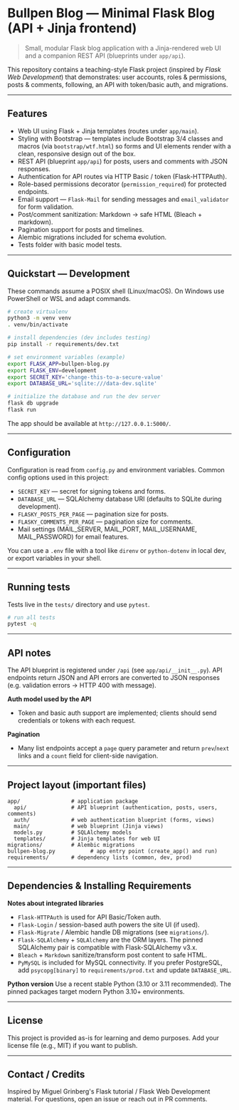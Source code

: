 # Bullpen Blog — Minimal Flask Blog (API + Jinja frontend)

> Small, modular Flask blog application with a Jinja-rendered web UI and a companion REST API (blueprints under `app/api`).

This repository contains a teaching-style Flask project (inspired by *Flask Web Development*) that demonstrates: user accounts, roles & permissions, posts & comments, following, an API with token/basic auth, and migrations.

---

## Features

* Web UI using Flask + Jinja templates (routes under `app/main`).
* Styling with Bootstrap — templates include Bootstrap 3/4 classes and macros
  (via `bootstrap/wtf.html`) so forms and UI elements render with a clean,
  responsive design out of the box.
* REST API (blueprint `app/api`) for posts, users and comments with JSON responses.
* Authentication for API routes via HTTP Basic / token (Flask-HTTPAuth).
* Role-based permissions decorator (`permission_required`) for protected endpoints.
* Email support — `Flask-Mail` for sending messages and `email_validator` for form validation.
* Post/comment sanitization: Markdown -> safe HTML (Bleach + markdown).
* Pagination support for posts and timelines.
* Alembic migrations included for schema evolution.
* Tests folder with basic model tests.

---

## Quickstart — Development

These commands assume a POSIX shell (Linux/macOS). On Windows use PowerShell or WSL and adapt commands.

```bash
# create virtualenv
python3 -m venv venv
. venv/bin/activate

# install dependencies (dev includes testing)
pip install -r requirements/dev.txt

# set environment variables (example)
export FLASK_APP=bullpen-blog.py
export FLASK_ENV=development
export SECRET_KEY='change-this-to-a-secure-value'
export DATABASE_URL='sqlite:///data-dev.sqlite'

# initialize the database and run the dev server
flask db upgrade
flask run
```

The app should be available at `http://127.0.0.1:5000/`.

---

## Configuration

Configuration is read from `config.py` and environment variables. Common config options used in this project:

* `SECRET_KEY` — secret for signing tokens and forms.
* `DATABASE_URL` — SQLAlchemy database URI (defaults to SQLite during development).
* `FLASKY_POSTS_PER_PAGE` — pagination size for posts.
* `FLASKY_COMMENTS_PER_PAGE` — pagination size for comments.
* Mail settings (MAIL\_SERVER, MAIL\_PORT, MAIL\_USERNAME, MAIL\_PASSWORD) for email features.

You can use a `.env` file with a tool like `direnv` or `python-dotenv` in local dev, or export variables in your shell.

---

## Running tests

Tests live in the `tests/` directory and use `pytest`.

```bash
# run all tests
pytest -q
```

---

## API notes

The API blueprint is registered under `/api` (see `app/api/__init__.py`). API endpoints return JSON and API errors are converted to JSON responses (e.g. validation errors -> HTTP 400 with message).

**Auth model used by the API**

* Token and basic auth support are implemented; clients should send credentials or tokens with each request.

**Pagination**

* Many list endpoints accept a `page` query parameter and return `prev`/`next` links and a `count` field for client-side navigation.

---

## Project layout (important files)

```
app/                # application package
  api/              # API blueprint (authentication, posts, users, comments)
  auth/             # web authentication blueprint (forms, views)
  main/             # web blueprint (Jinja views)
  models.py         # SQLAlchemy models
  templates/        # Jinja templates for web UI
migrations/         # Alembic migrations
bullpen-blog.py           # app entry point (create_app() and run)
requirements/       # dependency lists (common, dev, prod)
```

---

## Dependencies & Installing Requirements

**Notes about integrated libraries**

* `Flask-HTTPAuth` is used for API Basic/Token auth.
* `Flask-Login` / session-based auth powers the site UI (if used).
* `Flask-Migrate` / Alembic handle DB migrations (see `migrations/`).
* `Flask-SQLAlchemy` + `SQLAlchemy` are the ORM layers. The pinned SQLAlchemy pair is compatible with Flask-SQLAlchemy v3.x.
* `Bleach` + `Markdown` sanitize/transform post content to safe HTML.
* `PyMySQL` is included for MySQL connectivity. If you prefer PostgreSQL, add `psycopg[binary]` to `requirements/prod.txt` and update `DATABASE_URL`.

**Python version**
Use a recent stable Python (3.10 or 3.11 recommended). The pinned packages target modern Python 3.10+ environments.

---

## License

This project is provided as-is for learning and demo purposes. Add your license file (e.g., MIT) if you want to publish.

---

## Contact / Credits

Inspired by Miguel Grinberg's Flask tutorial / Flask Web Development material. For questions, open an issue or reach out in PR comments.
